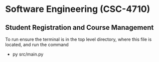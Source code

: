 # Software Engineering (CSC-4710)
## Student Registration and Course Management

To run ensure the terminal is in the top level directory, where this file is located, and run the command
- py src/main.py
